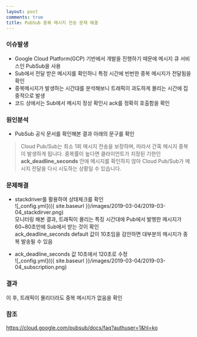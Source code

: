 ```yaml
---
layout: post
comments: true
title: PubSub 중복 메시지 전송 문제 해결
---
```


### 이슈발생
* Google Cloud Platform(GCP) 기반에서 개발을 진행하기 때문에 메시지 큐 서비스인 PubSub을 사용  
* Sub에서 전달 받은 메시지를 확인하니 특정 시간에 빈번한 중복 메시지가 전달됨을 확인  
* 중복메시지가 발생하는 시간대를 분석해보니 트래픽이 과도하게 몰리는 시간에 집중적으로 발생  
* 코드 상에서는 Sub에서 메시지 정상 확인시 ack를 정확히 호출함을 확인


### 원인분석
* PubSub 공식 문서를 확인해본 결과 아래의 문구를 확인   
> Cloud Pub/Sub는 최소 1회 메시지 전송을 보장하며, 따라서 간혹 메시지 중복이 발생하게 됩니다. 
중복률이 높다면 클라이언트가 지정된 기한인 **ack_deadline_seconds** 안에 메시지를 확인하지 않아 Cloud Pub/Sub가 메시지 전달을 다시 시도하는 상황일 수 있습니다.

### 문제해결
* stackdriver를 활용하여 상태체크를 확인  
![_config.yml]({{ site.baseurl }}/images/2019-03-04/2019-03-04_stackdirver.png)  
모니터링 해본 결과, 트래픽이 몰리는 특징 시간대에 Pub에서 발행한 메시지가 60~80초만에 Sub에서 받는 것이 확인  
ack_deadline_seconds default 값이 10초임을 감안하면 대부분의 메시지가 중복 발송될 수 있음

* ack_deadline_seconds 값 10초에서 120초로 수정  
![_config.yml]({{ site.baseurl }}/images/2019-03-04/2019-03-04_subscription.png)  

### 결과
이 후, 트래픽이 몰리더라도 중복 메시지가 없음을 확인  

### 참조
<https://cloud.google.com/pubsub/docs/faq?authuser=1&hl=ko>